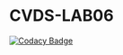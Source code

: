 # CVDS-LAB06

[![Codacy Badge](https://api.codacy.com/project/badge/Grade/5ec899fd3cb342e292b9281db4926347)](https://www.codacy.com/manual/SimonMarinM/CVDS-LAB06?utm_source=github.com&amp;utm_medium=referral&amp;utm_content=SimonMarinM/CVDS-LAB06&amp;utm_campaign=Badge_Grade)
